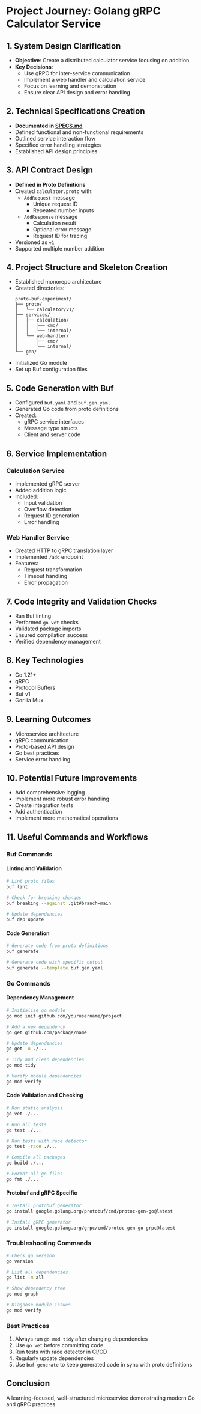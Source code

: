 # Project Journey: Golang gRPC Calculator Service

## 1. System Design Clarification
- **Objective**: Create a distributed calculator service focusing on addition
- **Key Decisions**:
  - Use gRPC for inter-service communication
  - Implement a web handler and calculation service
  - Focus on learning and demonstration
  - Ensure clear API design and error handling

## 2. Technical Specifications Creation
- **Documented in [SPECS.md](SPECS.md)**
- Defined functional and non-functional requirements
- Outlined service interaction flow
- Specified error handling strategies
- Established API design principles

## 3. API Contract Design
- **Defined in Proto Definitions**
- Created `calculator.proto` with:
  - `AddRequest` message
    - Unique request ID
    - Repeated number inputs
  - `AddResponse` message
    - Calculation result
    - Optional error message
    - Request ID for tracing
- Versioned as `v1`
- Supported multiple number addition

## 4. Project Structure and Skeleton Creation
- Established monorepo architecture
- Created directories:
  ```
  proto-buf-experiment/
  ├── proto/
  │   └── calculator/v1/
  ├── services/
  │   ├── calculation/
  │   │   ├── cmd/
  │   │   └── internal/
  │   └── web-handler/
  │       ├── cmd/
  │       └── internal/
  └── gen/
  ```
- Initialized Go module
- Set up Buf configuration files

## 5. Code Generation with Buf
- Configured `buf.yaml` and `buf.gen.yaml`
- Generated Go code from proto definitions
- Created:
  - gRPC service interfaces
  - Message type structs
  - Client and server code

## 6. Service Implementation
### Calculation Service
- Implemented gRPC server
- Added addition logic
- Included:
  - Input validation
  - Overflow detection
  - Request ID generation
  - Error handling

### Web Handler Service
- Created HTTP to gRPC translation layer
- Implemented `/add` endpoint
- Features:
  - Request transformation
  - Timeout handling
  - Error propagation

## 7. Code Integrity and Validation Checks
- Ran Buf linting
- Performed `go vet` checks
- Validated package imports
- Ensured compilation success
- Verified dependency management

## 8. Key Technologies
- Go 1.21+
- gRPC
- Protocol Buffers
- Buf v1
- Gorilla Mux

## 9. Learning Outcomes
- Microservice architecture
- gRPC communication
- Proto-based API design
- Go best practices
- Service error handling

## 10. Potential Future Improvements
- Add comprehensive logging
- Implement more robust error handling
- Create integration tests
- Add authentication
- Implement more mathematical operations

## 11. Useful Commands and Workflows

### Buf Commands
#### Linting and Validation
```bash
# Lint proto files
buf lint

# Check for breaking changes
buf breaking --against .git#branch=main

# Update dependencies
buf dep update
```

#### Code Generation
```bash
# Generate code from proto definitions
buf generate

# Generate code with specific output
buf generate --template buf.gen.yaml
```

### Go Commands
#### Dependency Management
```bash
# Initialize go module
go mod init github.com/yourusername/project

# Add a new dependency
go get github.com/package/name

# Update dependencies
go get -u ./...

# Tidy and clean dependencies
go mod tidy

# Verify module dependencies
go mod verify
```

#### Code Validation and Checking
```bash
# Run static analysis
go vet ./...

# Run all tests
go test ./...

# Run tests with race detector
go test -race ./...

# Compile all packages
go build ./...

# Format all go files
go fmt ./...
```

#### Protobuf and gRPC Specific
```bash
# Install protobuf generator
go install google.golang.org/protobuf/cmd/protoc-gen-go@latest

# Install gRPC generator
go install google.golang.org/grpc/cmd/protoc-gen-go-grpc@latest
```

### Troubleshooting Commands
```bash
# Check go version
go version

# List all dependencies
go list -m all

# Show dependency tree
go mod graph

# Diagnose module issues
go mod verify
```

### Best Practices
1. Always run `go mod tidy` after changing dependencies
2. Use `go vet` before committing code
3. Run tests with race detector in CI/CD
4. Regularly update dependencies
5. Use `buf generate` to keep generated code in sync with proto definitions

## Conclusion
A learning-focused, well-structured microservice demonstrating modern Go and gRPC practices.
